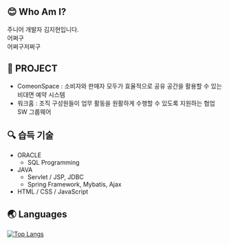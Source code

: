 ## 😊 Who Am I?
  주니어 개발자 김지현입니다.  
  어쩌구  
  어쩌구저쩌구

## 🌴 PROJECT
- ComeonSpace : 소비자와 판매자 모두가 효율적으로 공유 공간을 활용할 수 있는 비대면 예약 시스템
- 워크홈 : 조직 구성원들이 업무 활동을 원활하게 수행할 수 있도록 지원하는 협업 SW 그룹웨어





## :mag: 습득 기술 
* ORACLE
  * SQL Programming 
* JAVA 
  * Servlet / JSP, JDBC
  * Spring Framework, Mybatis, Ajax 
* HTML / CSS / JavaScript 




## 🌏 Languages 

[![Top Langs](https://github-readme-stats.vercel.app/api/top-langs/?username=77800rpm&layout=compact)](https://github.com/anuraghazra/github-readme-stats)



<!--
**77800rpm/77800rpm** is a ✨ _special_ ✨ repository because its `README.md` (this file) appears on your GitHub profile.

Here are some ideas to get you started:

- 🔭 I’m currently working on ...
- 🌱 I’m currently learning ...
- 👯 I’m looking to collaborate on ...
- 🤔 I’m looking for help with ...
- 💬 Ask me about ...
- 📫 How to reach me: ...
- 😄 Pronouns: ...
- ⚡ Fun fact: ...
-->
